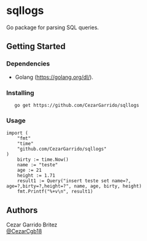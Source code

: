# sqllogs 

Go package for parsing SQL queries.

## Getting Started

### Dependencies

* Golang (https://golang.org/dl/).

### Installing

```
   go get https://github.com/CezarGarrido/sqllogs

```
### Usage

```
import (
	"fmt"
	"time"
    "github.com/CezarGarrido/sqllogs"
)
	birty := time.Now()
	name := "teste"
	age := 21
	height := 1.71
	result1 := Query("insert teste set name=?, age=?,birty=?,height=?", name, age, birty, height)
	fmt.Printf("%+v\n", result1)
```
## Authors
Cezar Garrido Britez  
[@CezarCgb18](https://twitter.com/CezarCgb18)

